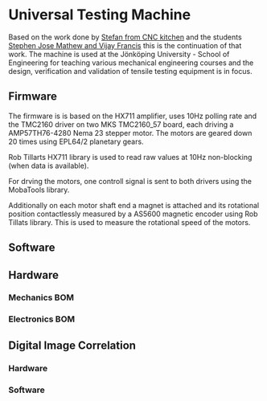 # Universal Testing Machine

Based on the work done by [Stefan from CNC kitchen](https://www.youtube.com/watch?v=uvn-J8CbtzM) and the students [Stephen Jose Mathew and Vijay Francis](https://hj.diva-portal.org/smash/get/diva2:1472019/FULLTEXT01.pdf) this is the continuation of that work. The machine is used at the Jönköping University - School of Engineering for teaching various mechanical engineering courses and the design, verification and validation of tensile testing equipment is in focus.

## Firmware

The firmware is is based on the HX711 amplifier, uses 10Hz polling rate and the TMC2160 driver on two MKS TMC2160_57 board, each driving a AMP57TH76-4280 Nema 23 stepper motor. The motors are geared down 20 times using EPL64/2 planetary gears. 

Rob Tillarts HX711 library is used to read raw values at 10Hz non-blocking (when data is available).

For drving the motors, one controll signal is sent to both drivers using the MobaTools library.

Additionally on each motor shaft end a magnet is attached and its rotational position contactlessly measured by a AS5600 magnetic encoder using Rob Tillats library. This is used to measure the rotational speed of the motors.

## Software

## Hardware

### Mechanics BOM

### Electronics BOM

## Digital Image Correlation

### Hardware

### Software
